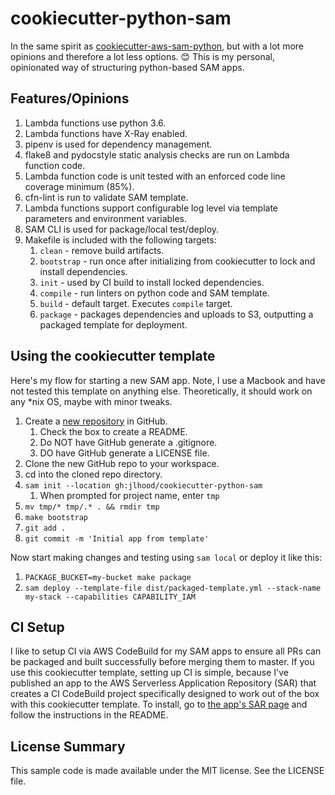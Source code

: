 # cookiecutter-python-sam

In the same spirit as [cookiecutter-aws-sam-python](https://github.com/aws-samples/cookiecutter-aws-sam-python), but with a lot more opinions and therefore a lot less options. 😊 This is my personal, opinionated way of structuring python-based SAM apps.

## Features/Opinions

1. Lambda functions use python 3.6.
1. Lambda functions have X-Ray enabled.
1. pipenv is used for dependency management.
1. flake8 and pydocstyle static analysis checks are run on Lambda function code.
1. Lambda function code is unit tested with an enforced code line coverage minimum (85%).
1. cfn-lint is run to validate SAM template.
1. Lambda functions support configurable log level via template parameters and environment variables.
1. SAM CLI is used for package/local test/deploy.
1. Makefile is included with the following targets:
    1. `clean` - remove build artifacts.
    1. `bootstrap` - run once after initializing from cookiecutter to lock and install dependencies.
    1. `init` - used by CI build to install locked dependencies.
    1. `compile` - run linters on python code and SAM template.
    1. `build` - default target. Executes `compile` target.
    1. `package` - packages dependencies and uploads to S3, outputting a packaged template for deployment.

## Using the cookiecutter template

Here's my flow for starting a new SAM app. Note, I use a Macbook and have not tested this template on anything else. Theoretically, it should work on any *nix OS, maybe with minor tweaks.

1. Create a [new repository](https://github.com/new) in GitHub.
    1. Check the box to create a README.
    1. Do NOT have GitHub generate a .gitignore.
    1. DO have GitHub generate a LICENSE file.
1. Clone the new GitHub repo to your workspace.
1. cd into the cloned repo directory.
1. `sam init --location gh:jlhood/cookiecutter-python-sam`
    1. When prompted for project name, enter `tmp`
1. `mv tmp/* tmp/.* . && rmdir tmp`
1. `make bootstrap`
1. `git add .`
1. `git commit -m 'Initial app from template'`

Now start making changes and testing using `sam local` or deploy it like this:

1. `PACKAGE_BUCKET=my-bucket make package`
1. `sam deploy --template-file dist/packaged-template.yml --stack-name my-stack --capabilities CAPABILITY_IAM`

## CI Setup

I like to setup CI via AWS CodeBuild for my SAM apps to ensure all PRs can be packaged and built successfully before merging them to master. If you use this cookiecutter template, setting up CI is simple, because I've published an app to the AWS Serverless Application Repository (SAR) that creates a CI CodeBuild project specifically designed to work out of the box with this cookiecutter template. To install, go to [the app's SAR page](https://serverlessrepo.aws.amazon.com/applications/arn:aws:serverlessrepo:us-east-1:277187709615:applications~python-sam-codebuild-ci) and follow the instructions in the README.

## License Summary

This sample code is made available under the MIT license. See the LICENSE file.